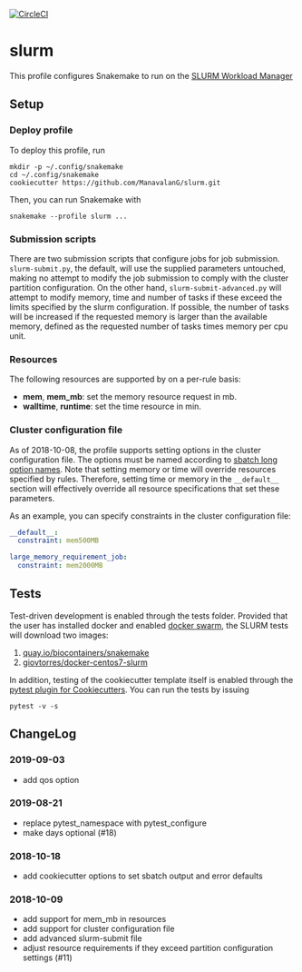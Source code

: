 [![CircleCI](https://circleci.com/gh/percyfal/slurm.svg?style=svg)](https://circleci.com/gh/percyfal/slurm)

# slurm

This profile configures Snakemake to run on the [SLURM Workload Manager](https://slurm.schedmd.com/)

## Setup

### Deploy profile

To deploy this profile, run

	mkdir -p ~/.config/snakemake
	cd ~/.config/snakemake
	cookiecutter https://github.com/ManavalanG/slurm.git

Then, you can run Snakemake with

	snakemake --profile slurm ...


### Submission scripts

There are two submission scripts that configure jobs for job
submission. `slurm-submit.py`, the default, will use the supplied
parameters untouched, making no attempt to modify the job submission
to comply with the cluster partition configuration. On the other hand,
`slurm-submit-advanced.py` will attempt to modify memory, time and
number of tasks if these exceed the limits specified by the slurm
configuration. If possible, the number of tasks will be increased if
the requested memory is larger than the available memory, defined as
the requested number of tasks times memory per cpu unit.

### Resources

The following resources are supported by on a per-rule basis:

- **mem**, **mem_mb**: set the memory resource request in mb.
- **walltime**, **runtime**: set the time resource in min.

### Cluster configuration file

As of 2018-10-08, the profile supports setting options in the cluster
configuration file. The options must be named according to [sbatch
long option names](https://slurm.schedmd.com/sbatch.html). Note that
setting memory or time will override resources specified by rules.
Therefore, setting time or memory in the `__default__` section will
effectively override all resource specifications that set these
parameters.

As an example, you can specify constraints in the cluster
configuration file:

```yaml
__default__:
  constraint: mem500MB

large_memory_requirement_job:
  constraint: mem2000MB
```


## Tests

Test-driven development is enabled through the tests folder. Provided
that the user has installed docker and enabled [docker
swarm](https://docs.docker.com/engine/swarm/), the SLURM tests will
download two images:

1. [quay.io/biocontainers/snakemake](https://quay.io/repository/biocontainers/snakemake?tab=tags)
2. [giovtorres/docker-centos7-slurm](https://github.com/giovtorres/docker-centos7-slurm)

In addition, testing of the cookiecutter template itself is enabled
through the [pytest plugin for
Cookiecutters](https://github.com/hackebrot/pytest-cookies). You can
run the tests by issuing

	pytest -v -s


## ChangeLog

### 2019-09-03

- add qos option

### 2019-08-21

- replace pytest_namespace with pytest_configure
- make days optional (#18)

### 2018-10-18

- add cookiecutter options to set sbatch output and error defaults

### 2018-10-09

- add support for mem_mb in resources
- add support for cluster configuration file
- add advanced slurm-submit file
- adjust resource requirements if they exceed partition configuration
  settings (#11)
